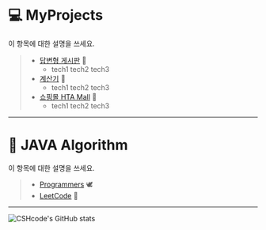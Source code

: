 # :computer: MyProjects
이 항목에 대한 설명을 쓰세요.

> * [답변형 게시판](https://github.com/CSHcode/MyProjects/tree/main/%EB%8B%B5%EB%B3%80%ED%98%95%20%EA%B2%8C%EC%8B%9C%ED%8C%90) :page_facing_up: 
>   * tech1  tech2  tech3
> * [계산기](https://github.com/CSHcode/MyProjects/tree/main/%EA%B3%84%EC%82%B0%EA%B8%B0) :iphone:
>   * tech1  tech2  tech3
> * [쇼핑몰 HTA Mall](https://github.com/CSHcode/htamart)  :shopping_cart:
>   * tech1  tech2  tech3

***

# :triangular_ruler: JAVA Algorithm
이 항목에 대한 설명을 쓰세요.

> * [Programmers](https://github.com/CSHcode/Programmers) :dove:
> * [LeetCode](https://github.com/CSHcode/LeetCode) :bow_and_arrow: 

*** 

![CSHcode's GitHub stats](https://github-readme-stats.vercel.app/api?username=CSHcode&show_icons=true&bg_color=00000000)
